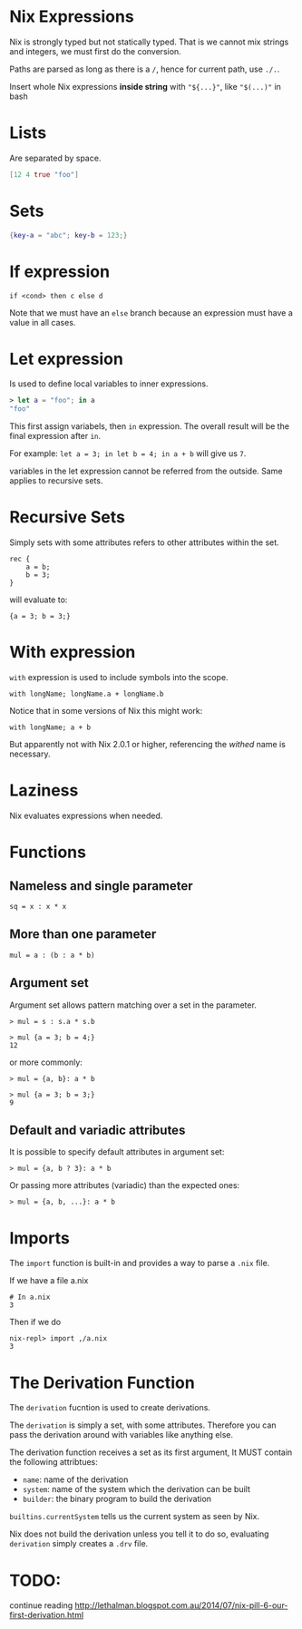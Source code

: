 # Nix Expressions
Nix is strongly typed but not statically typed. That is we cannot mix strings and integers, we must first do the conversion.

Paths are parsed as long as there is a `/`, hence for current path, use `./.`.

Insert whole Nix expressions **inside string** with `"${...}"`, like `"$(...)"` in bash


# Lists
Are separated by space.

```nix
[12 4 true "foo"]
```

# Sets
```nix
{key-a = "abc"; key-b = 123;}
```

# If expression
```
if <cond> then c else d
```
Note that we must have an `else` branch because an expression must have a value in all cases.

# Let expression
Is used to define local variables to inner expressions.

```nix
> let a = "foo"; in a
"foo"
```

This first assign variabels, then `in` expression. The overall result will be the final expression after `in`.

For example: `let a = 3; in let b = 4; in a + b` will give us `7`.

variables in the let expression cannot be referred from the outside. Same applies to recursive sets.

# Recursive Sets
Simply sets with some attributes refers to other attributes within the set.


```
rec {
	a = b;
	b = 3;
}
```

will evaluate to:

```
{a = 3; b = 3;}
```

# With expression

`with` expression is used to include symbols into the scope.

```
with longName; longName.a + longName.b 
```

Notice that in some versions of Nix this might work:
```
with longName; a + b
```
But apparently not with Nix 2.0.1 or higher, referencing the *withed* name is necessary.

# Laziness
Nix evaluates expressions when needed.


# Functions
## Nameless and single parameter
```
sq = x : x * x
```

## More than one parameter
```
mul = a : (b : a * b)
```

## Argument set
Argument set allows pattern matching over a set in the parameter.

```
> mul = s : s.a * s.b

> mul {a = 3; b = 4;}
12
```

or more commonly:

```
> mul = {a, b}: a * b

> mul {a = 3; b = 3;}
9
```

## Default and variadic attributes
It is possible to specify default attributes in argument set:

```
> mul = {a, b ? 3}: a * b
```

Or passing more attributes (variadic) than the expected ones:

```
> mul = {a, b, ...}: a * b
```

# Imports

The `import` function is built-in and provides a way to parse a `.nix` file.

If we have a file a.nix
```
# In a.nix
3
```

Then if we do
```
nix-repl> import ,/a.nix
3
```

# The Derivation Function
The `derivation` fucntion is used to create derivations.

The `derivation` is simply a set, with some attributes. Therefore you can pass the derivation around with variables like anything else.

The derivation function receives a set as its first argument, It MUST contain the following attribtues:

- `name`: name of the derivation
- `system`: name of the system which the derivation can be built
- `builder`: the binary program to build the derivation

`builtins.currentSystem` tells us the current system as seen by Nix.

Nix does not build the derivation unless you tell it to do so, evaluating `derivation` simply creates a `.drv` file.

# TODO:
continue reading http://lethalman.blogspot.com.au/2014/07/nix-pill-6-our-first-derivation.html
